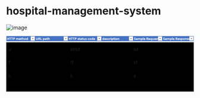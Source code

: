 # hospital-management-system



![image](https://github.com/Ahmad-Alqattu/hospital-management-system/assets/19889053/f5442166-3cde-4466-b690-67549075c1eb)

![img.png](img.png)
![img_1.png](img_1.png)

